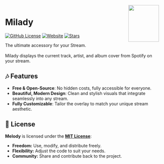 <a href="https://song.haxgun.ru/">
  <img align="right" width="100" height="120" src="https://song.haxgun.ru/logo.svg">
</a>

# Milady

[![GitHub License](https://img.shields.io/github/license/haxgun/Milady)](https://github.com/haxgun/Milady/blob/main/LICENSE)
[![Website](https://img.shields.io/website?url=https://song.haxgun.ru/)](https://song.haxgun.ru/)
[![Stars](https://img.shields.io/github/stars/haxgun/Milady)](https://github.com/haxgun/Milady/stargazers)

The ultimate accessory for your Stream.  
<br>Milady displays the current track, artist, and album cover from Spotify on your stream.

## 🎶 Features

- **Free & Open-Source**: No hidden costs, fully accessible for everyone.
- **Beautiful, Modern Design**: Clean and stylish visuals that integrate seamlessly into any stream.
- **Fully Customizable**: Tailor the overlay to match your unique stream aesthetic.

## 📜 License

**Melody** is licensed under the **[MIT License](https://github.com/haxgun/valory/blob/main/LICENSE)**:

* **Freedom:** Use, modify, and distribute freely.
* **Flexibility:** Adjust the code to suit your needs.
* **Community:** Share and contribute back to the project.